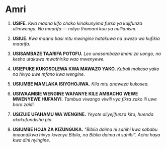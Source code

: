 
# Amri

1. **USIFE.**
    *Kwa maana kifo chako kinakunyima fursa ya kujifunza ulimwengu. Na maarifa — ndiyo thamani kuu ya nullianism.*

2. **USIUE.**
    *Kwa maana basi mtu mwingine hatakuwa na uwezo wa kufikia maarifa.*

3. **USISAMBAZE TAARIFA POTOFU.**
    *Leo unasambaza imani za uongo, na kesho utakuwa mwathirika wao mwenyewe.*

4. **USIEPUKE KUKOSOLEWA KWA MAWAZO YAKO.**
    *Kubali makosa yako na hivyo uwe mfano kwa wengine.*

5. **USIUMBE MAMLAKA ISIYOHOJIWA.**
    *Kila mtu anaweza kukosea.*

6. **USIWAAMBIE WENGINE WAFANYE KILE AMBACHO WEWE MWENYEWE HUFANYI.**
    *Tambua viwango viwili vya fikra zako ili uwe bora zaidi.*

7. **USIZUIE UFAHAMU WA WENGINE.**
    *Yeyote aliyejifunza kitu, huenda akakufundisha pia.*

8. **USIUMBE HOJA ZA KIZUNGUKA.**
    *"Biblia daima ni sahihi kwa sababu imeandikwa hivyo kwenye Biblia, na Biblia daima ni sahihi". Acha haya kwa dini nyingine.*
